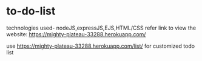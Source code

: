 # to-do-list

technologies used- nodeJS,expressJS,EJS,HTML/CSS refer link to view the website: https://mighty-plateau-33288.herokuapp.com/

use https://mighty-plateau-33288.herokuapp.com/list/<yourname>  for customized todo list
  

